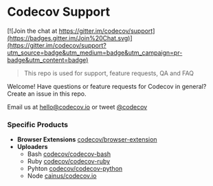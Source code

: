 # Codecov Support

[![Join the chat at https://gitter.im/codecov/support](https://badges.gitter.im/Join%20Chat.svg)](https://gitter.im/codecov/support?utm_source=badge&utm_medium=badge&utm_campaign=pr-badge&utm_content=badge)
> This repo is used for support, feature requests, QA and FAQ

Welcome! Have questions or feature requests for Codecov in general? Create an issue in this repo.

Email us at hello@codecov.io or tweet [@codecov](https://twitter.com/codecov)

### Specific Products
- **Browser Extensions** [codecov/browser-extension](https://github.com/codecov/browser-extension)
- **Uploaders**
  - Bash [codecov/codecov-bash](https://github.com/codecov/codecov-bash)
  - Ruby [codecov/codecov-ruby](https://github.com/codecov/codecov-ruby)
  - Pyhton [codecov/codecov-python](https://github.com/codecov/codecov-python)
  - Node [cainus/codecov.io](https://github.com/cainus/codecov.io)
